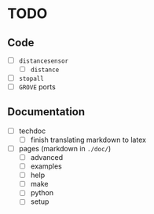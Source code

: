 # TODO

## Code

- [ ] `distancesensor`
  - [ ] `distance`
- [ ] `stopall`
- [ ] `GROVE` ports

## Documentation

- [ ] techdoc
  - [ ] finish translating markdown to latex
- [ ] pages (markdown in `./doc/`)
  - [ ] advanced
  - [ ] examples
  - [ ] help
  - [ ] make
  - [ ] python
  - [ ] setup
